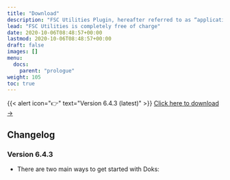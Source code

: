 ```yaml
---
title: "Download"
description: "FSC Utilities Plugin, hereafter referred to as “application“ or “FUP” for short, is an input assistance software used together with FSC Rater."
lead: "FSC Utilities is completely free of charge"
date: 2020-10-06T08:48:57+00:00
lastmod: 2020-10-06T08:48:57+00:00
draft: false
images: []
menu:
  docs:
    parent: "prologue"
weight: 105
toc: true
---
```


{{< alert icon="👉" text="Version 6.4.3 (latest)" >}}
[Click here to download →](https://getdoks.org/tutorial/introduction/)

## Changelog
### Version 6.4.3
- There are two main ways to get started with Doks:

